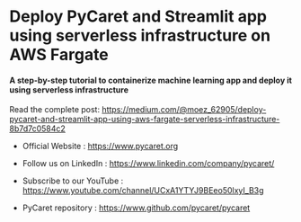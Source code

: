 # Deploy PyCaret and Streamlit app using serverless infrastructure on AWS Fargate
#### A step-by-step tutorial to containerize machine learning app and deploy it using serverless infrastructure

Read the complete post: https://medium.com/@moez_62905/deploy-pycaret-and-streamlit-app-using-aws-fargate-serverless-infrastructure-8b7d7c0584c2

- Official Website : https://www.pycaret.org

- Follow us on LinkedIn : https://www.linkedin.com/company/pycaret/

- Subscribe to our YouTube : https://www.youtube.com/channel/UCxA1YTYJ9BEeo50lxyI_B3g 

- PyCaret repository : https://www.github.com/pycaret/pycaret
